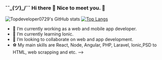### ¯¯\_(ツ)\_/¯¯ Hi there 👋 Nice to meet you. 🍻

![Topdeveloper0729's GitHub stats](https://github-readme-stats.vercel.app/api?username=fhrryDeveloper&show_icons=true)
[![Top Langs](https://github-readme-stats.vercel.app/api/top-langs/?username=fhrryDeveloper&layout=compact)](https://github.com/anuraghazra/github-readme-stats)

- 🔭 I’m currently working as a web and mobile app developer.
- 🌱 I’m currently learning Ionic.
- 👯 I’m looking to collaborate on web and app development.
- ⚽ My main skills are React, Node, Angular, PHP, Laravel, Ionic,PSD to HTML, web scrapping and etc.
  -->
